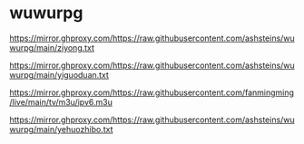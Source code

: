 # wuwurpg

https://mirror.ghproxy.com/https://raw.githubusercontent.com/ashsteins/wuwurpg/main/ziyong.txt

https://mirror.ghproxy.com/https://raw.githubusercontent.com/ashsteins/wuwurpg/main/yiguoduan.txt

https://mirror.ghproxy.com/https://raw.githubusercontent.com/fanmingming/live/main/tv/m3u/ipv6.m3u


https://mirror.ghproxy.com/https://raw.githubusercontent.com/ashsteins/wuwurpg/main/yehuozhibo.txt
